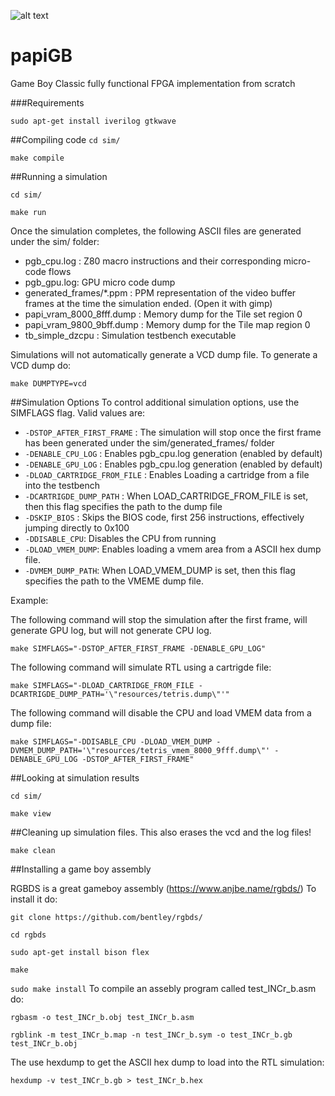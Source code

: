 ![alt text](https://travis-ci.org/diegovalverde/papiGB.svg?branch=master)

# papiGB
Game Boy Classic fully functional FPGA implementation from scratch

###Requirements

`sudo apt-get install iverilog gtkwave`


##Compiling code
`cd sim/`

`make compile`

##Running a simulation

`cd sim/`

`make run`

Once the simulation completes, the following ASCII files are generated under the sim/ folder:

* pgb_cpu.log : Z80 macro instructions and their corresponding micro-code flows
* pgb_gpu.log:      GPU micro code dump
* generated_frames/*.ppm   : PPM representation of the video buffer frames at the time the simulation ended. (Open it with gimp)
* papi_vram_8000_8fff.dump : Memory dump for the Tile set region 0
* papi_vram_9800_9bff.dump : Memory dump for the Tile map region 0
* tb_simple_dzcpu : Simulation testbench executable

Simulations will not automatically generate a VCD dump file.
To generate a VCD dump do:

`make DUMPTYPE=vcd`

##Simulation Options
To control additional simulation options, use the SIMFLAGS flag. Valid values are:

* ``-DSTOP_AFTER_FIRST_FRAME`` : The simulation will stop once the first frame has been generated under the sim/generated_frames/ folder
* ``-DENABLE_CPU_LOG`` : Enables pgb_cpu.log generation (enabled by default)
* ``-DENABLE_GPU_LOG`` : Enables pgb_cpu.log generation (enabled by default)
* ``-DLOAD_CARTRIDGE_FROM_FILE`` : Enables Loading a cartridge from a file into the testbench
* ``-DCARTRIGDE_DUMP_PATH`` : When LOAD_CARTRIDGE_FROM_FILE is set, then this flag specifies the path to the dump file
* ``-DSKIP_BIOS`` : Skips the BIOS code, first 256 instructions, effectively jumping directly to 0x100
*  ``-DDISABLE_CPU``: Disables the CPU from running
*  ``-DLOAD_VMEM_DUMP``: Enables loading a vmem area from a ASCII hex dump file.
*  ``-DVMEM_DUMP_PATH``: When LOAD_VMEM_DUMP is set, then this flag specifies the path to the VMEME dump file.

Example:

The following command will stop the simulation after the first frame, will generate GPU log, but will not generate CPU log.

`make SIMFLAGS="-DSTOP_AFTER_FIRST_FRAME -DENABLE_GPU_LOG"`

The following command will simulate RTL using a cartrigde file:

`make SIMFLAGS="-DLOAD_CARTRIDGE_FROM_FILE -DCARTRIGDE_DUMP_PATH='\"resources/tetris.dump\"'"`

The following command will disable the CPU and load VMEM data from a dump file:

`make SIMFLAGS="-DDISABLE_CPU -DLOAD_VMEM_DUMP -DVMEM_DUMP_PATH='\"resources/tetris_vmem_8000_9fff.dump\"' -DENABLE_GPU_LOG -DSTOP_AFTER_FIRST_FRAME"`


##Looking at simulation results

`cd sim/`

`make view`

##Cleaning up simulation files.
This also erases the vcd and the log files!

`make clean`

##Installing a game boy assembly

RGBDS is a great gameboy assembly (https://www.anjbe.name/rgbds/)
To install it do:

`git clone https://github.com/bentley/rgbds/`

`cd rgbds`

`sudo apt-get install bison flex`

`make`

`sudo make install`
To compile an assebly program called test_INCr_b.asm do:

`rgbasm -o test_INCr_b.obj test_INCr_b.asm`

`rgblink -m test_INCr_b.map -n test_INCr_b.sym -o test_INCr_b.gb test_INCr_b.obj`

The use hexdump to get the ASCII hex dump to load into the RTL simulation:

`hexdump -v test_INCr_b.gb > test_INCr_b.hex`


